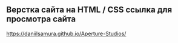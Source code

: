 Верстка сайта на HTML / CSS 
ссылка для просмотра сайта
----------------------------
https://daniilsamura.github.io/Aperture-Studios/
